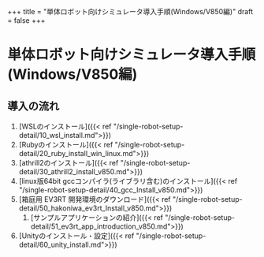 +++
title = "単体ロボット向けシミュレータ導入手順(Windows/V850編)"
draft = false
+++

# 単体ロボット向けシミュレータ導入手順(Windows/V850編)



## 導入の流れ

1. [WSLのインストール]({{< ref "/single-robot-setup-detail/10_wsl_install.md">}})
1. [Rubyのインストール]({{< ref "/single-robot-setup-detail/20_ruby_install_win_linux.md">}})
1. [athrill2のインストール]({{< ref "/single-robot-setup-detail/30_athrill2_install_v850.md">}})
1. [linux版64bit gccコンパイラ(ライブラリ含む)のインストール]({{< ref "/single-robot-setup-detail/40_gcc_Install_v850.md">}})
1. [箱庭用 EV3RT 開発環境のダウンロード]({{< ref "/single-robot-setup-detail/50_hakoniwa_ev3rt_Install_v850.md">}})
    1. [サンプルアプリケーションの紹介]({{< ref "/single-robot-setup-detail/51_ev3rt_app_introduction_v850.md">}})
1. [Unityのインストール・設定]({{< ref "/single-robot-setup-detail/60_unity_install.md">}})

